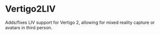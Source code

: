# Vertigo2LIV
Adds/fixes LIV support for Vertigo 2, allowing for mixed reality capture or avatars in third person.
